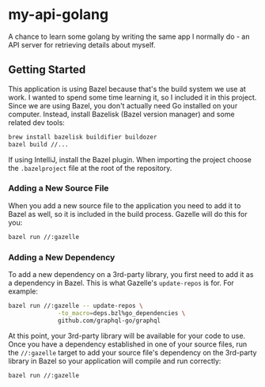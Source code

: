 # my-api-golang

A chance to learn some golang by writing the same app I normally do - an API
server for retrieving details about myself.

## Getting Started

This application is using Bazel because that's the build system we use at work.
I wanted to spend some time learning it, so I included it in this project. Since
we are using Bazel, you don't actually need Go installed on your computer.
Instead, install Bazelisk (Bazel version manager) and some related dev tools:

```sh
brew install bazelisk buildifier buildozer
bazel build //...
```

If using IntelliJ, install the Bazel plugin. When importing the project choose
the `.bazelproject` file at the root of the repository.

### Adding a New Source File

When you add a new source file to the application you need to add it to Bazel as
well, so it is included in the build process. Gazelle will do this for you:

```sh
bazel run //:gazelle
```

### Adding a New Dependency

To add a new dependency on a 3rd-party library, you first need to add it as a
dependency in Bazel. This is what Gazelle's `update-repos` is for. For example:

```sh
bazel run //:gazelle -- update-repos \
              -to_macro=deps.bzl%go_dependencies \
              github.com/graphql-go/graphql
```

At this point, your 3rd-party library will be available for your code to use.
Once you have a dependency established in one of your source files, run the
`//:gazelle` target to add your source file's dependency on the 3rd-party
library in Bazel so your application will compile and run correctly:

```sh
bazel run //:gazelle
```
